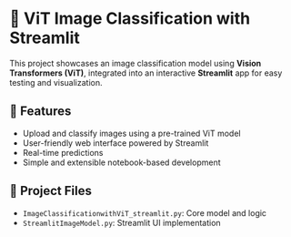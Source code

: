 # 🧠 ViT Image Classification with Streamlit

This project showcases an image classification model using **Vision Transformers (ViT)**, integrated into an interactive **Streamlit** app for easy testing and visualization.

## 🚀 Features

- Upload and classify images using a pre-trained ViT model
- User-friendly web interface powered by Streamlit
- Real-time predictions
- Simple and extensible notebook-based development

## 📁 Project Files

- `ImageClassificationwithViT_streamlit.py`: Core model and logic
- `StreamlitImageModel.py`: Streamlit UI implementation




